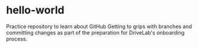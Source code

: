# hello-world
Practice repository to learn about GitHub
Getting to grips with branches and committing changes as part of the preparation for DriveLab's onboarding process.
